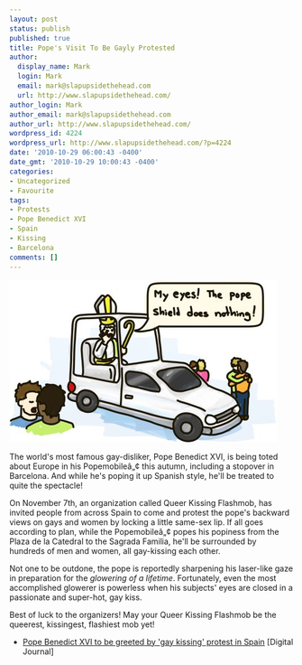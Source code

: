 ```yaml
---
layout: post
status: publish
published: true
title: Pope's Visit To Be Gayly Protested
author:
  display_name: Mark
  login: Mark
  email: mark@slapupsidethehead.com
  url: http://www.slapupsidethehead.com/
author_login: Mark
author_email: mark@slapupsidethehead.com
author_url: http://www.slapupsidethehead.com/
wordpress_id: 4224
wordpress_url: http://www.slapupsidethehead.com/?p=4224
date: '2010-10-29 06:00:43 -0400'
date_gmt: '2010-10-29 10:00:43 -0400'
categories:
- Uncategorized
- Favourite
tags:
- Protests
- Pope Benedict XVI
- Spain
- Kissing
- Barcelona
comments: []
---
```

![The pope, in his pope mobile, surrounded by kissing gay couples, shields his eyes and cries](/wp-content/media/2010/10/pope-kiss-in.jpg "Next time try goggles.")

The world's most famous gay-disliker, Pope Benedict XVI, is being toted about Europe in his Popemobileâ„¢ this autumn, including a stopover in Barcelona. And while he's poping it up Spanish style, he'll be treated to quite the spectacle!

On November 7th, an organization called Queer Kissing Flashmob, has invited people from across Spain to come and protest the pope's backward views on gays and women by locking a little same-sex lip. If all goes according to plan, while the Popemobileâ„¢ popes his popiness from the Plaza de la Catedral to the Sagrada Familia, he'll be surrounded by hundreds of men and women, all gay-kissing each other.

Not one to be outdone, the pope is reportedly sharpening his laser-like gaze in preparation for the _glowering of a lifetime_. Fortunately, even the most accomplished glowerer is powerless when his subjects' eyes are closed in a passionate and super-hot, gay kiss.

Best of luck to the organizers! May your Queer Kissing Flashmob be the queerest, kissingest, flashiest mob yet!

- [Pope Benedict XVI to be greeted by 'gay kissing' protest in Spain](http://www.digitaljournal.com/article/299423) [Digital Journal]
